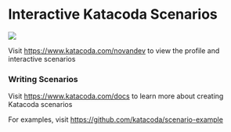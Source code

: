 # Interactive Katacoda Scenarios

[![](http://shields.katacoda.com/katacoda/novandev/count.svg)](https://www.katacoda.com/novandev "Get your profile on Katacoda.com")

Visit https://www.katacoda.com/novandev to view the profile and interactive scenarios

### Writing Scenarios
Visit https://www.katacoda.com/docs to learn more about creating Katacoda scenarios

For examples, visit https://github.com/katacoda/scenario-example
